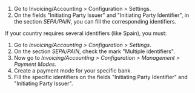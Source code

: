 1.  Go to Invoicing/Accounting \> Configuration \> Settings.
2.  On the fields "Initiating Party Issuer" and "Initiating Party
    Identifier", in the section *SEPA/PAIN*, you can fill the
    corresponding identifiers.

If your country requires several identifiers (like Spain), you must:

1.  Go to *Invoicing/Accounting \> Configuration \> Settings*.
2.  On the section *SEPA/PAIN*, check the mark "Multiple identifiers".
3.  Now go to *Invoicing/Accounting \> Configuration \> Management \>
    Payment Modes*.
4.  Create a payment mode for your specific bank.
5.  Fill the specific identifiers on the fields "Initiating Party
    Identifier" and "Initiating Party Issuer".
